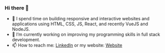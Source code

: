 ### Hi there 👋

<!--
**amallen1/amallen1** is a ✨ _special_ ✨ repository because its `README.md` (this file) appears on your GitHub profile.

Here are some ideas to get you started:

- 🔭 I’m currently working on ...
- 🌱 I’m currently learning ...
- 👯 I’m looking to collaborate on ...
- 🤔 I’m looking for help with ...
- 💬 Ask me about ...
- 📫 How to reach me: ...
- 😄 Pronouns: ...
- ⚡ Fun fact: ...
-->

- 🔭 I spend time on building responsive and interactive websites and applications using HTML, CSS, JS, React, and recently VueJS and NodeJS.
- 🌱 I’m currently working on improving my programming skills in full stack development.
- 📫 How to reach me: [LinkedIn](https://www.linkedin.com/in/aniya-allen-96364812b/) or my website: [Website](https://www.aniyaallen.com/)
